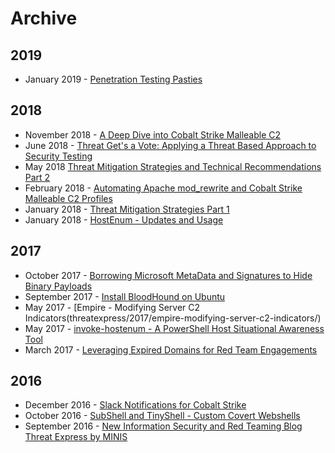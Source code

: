 # Archive

## 2019

- January 2019 - [Penetration Testing Pasties](/blogs/2019/penetration-testing-pasties/)

## 2018

- November 2018 - [A Deep Dive into Cobalt Strike Malleable C2](/blogs/2018/a-deep-dive-into-cobalt-strike-malleable-c2)
- June 2018 - [Threat Get's a Vote: Applying a Threat Based Approach to Security Testing](/blogs/2018/threat-gets-a-vote-applying-a-threat-based-approach-to-security-testing)
- May 2018 [Threat Mitigation Strategies and Technical Recommendations Part 2](/blogs/2018/threat-mitigation-strategies-technical-recommendations-and-info-part-2/)
- February 2018 - [Automating Apache mod_rewrite and Cobalt Strike Malleable C2 Profiles](threatexpressblogs/2018/automating-cobalt-strike-profiles-apache-mod_rewrite-htaccess-files-intelligent-c2-redirection/)
- January 2018 - [Threat Mitigation Strategies Part 1](/blogs/2018/threat-mitigation-strategies-observations-recommendations/)
- January 2018 - [HostEnum - Updates and Usage](/blogs/2018/hostenum-updates-usage/)

## 2017

- October 2017 - [Borrowing Microsoft MetaData and Signatures to Hide Binary Payloads](/blogs/2017/metatwin-borrowing-microsoft-metadata-and-digital-signatures-to-hide-binaries/)
- September 2017 - [Install BloodHound on Ubuntu](/blogs/2017/install-bloodhound-ubuntu/)
- May 2017 - [Empire - Modifying Server C2 Indicators(threatexpress/2017/empire-modifying-server-c2-indicators/)
- May 2017 - [invoke-hostenum - A PowerShell Host Situational Awareness Tool](threatexpress.com/2017/invoke-hostenum/)
- March 2017 - [Leveraging Expired Domains for Red Team Engagements](/blogs/2017/leveraging-expired-domains-for-red-team-engagements/)

## 2016

- December 2016 - [Slack Notifications for Cobalt Strike](/blogs/2016/slack-notifications-for-cobalt-strike/)
- October 2016 - [SubShell and TinyShell - Custom Covert Webshells](/blogs/2016/web-shells-covert-channel/)
- September 2016 - [New Information Security and Red Teaming Blog Threat Express by MINIS](/blogs/2016/new-information-security-red-teaming-blog-threat-express-minis/)
